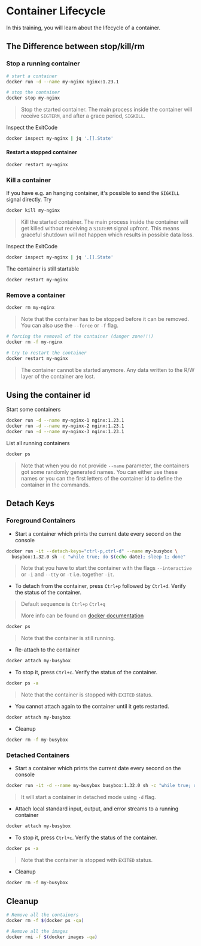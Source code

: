 # Container Lifecycle

In this training, you will learn about the lifecycle of a container.

## The Difference between stop/kill/rm

### Stop a running container

```bash
# start a container
docker run -d --name my-nginx nginx:1.23.1

# stop the container
docker stop my-nginx
```

> Stop the started container. The main process inside the container will receive `SIGTERM`, and after a grace period, `SIGKILL`.

Inspect the ExitCode

```bash
docker inspect my-nginx | jq '.[].State'
```

#### Restart a stopped container

```bash
docker restart my-nginx
```

### Kill a container

If you have e.g. an hanging container, it's possible to send the `SIGKILL` signal directly. Try

```bash
docker kill my-nginx
```

> Kill the started container. The main process inside the container will get killed without receiving a `SIGTERM` signal upfront. This means graceful shutdown will not happen which results in possible data loss.

Inspect the ExitCode

```bash
docker inspect my-nginx | jq '.[].State'
```

The container is still startable

```bash
docker restart my-nginx
```

### Remove a container

```bash
docker rm my-nginx
```

> Note that the container has to be stopped before it can be removed. You can also use the `--force` or `-f` flag.

```bash
# forcing the removal of the container (danger zone!!!)
docker rm -f my-nginx

# try to restart the container
docker restart my-nginx
```

> The container cannot be started anymore. Any data written to the R/W layer of the container are lost.

## Using the container id

Start some containers

```bash
docker run -d --name my-nginx-1 nginx:1.23.1
docker run -d --name my-nginx-2 nginx:1.23.1
docker run -d --name my-nginx-3 nginx:1.23.1
```

List all running containers

```bash
docker ps
```

> Note that when you do not provide `--name` parameter, the containers got some randomly generated names. You can either use these names or you can the first letters of the container id to define the container in the commands.

## Detach Keys

### Foreground Containers

- Start a container which prints the current date every second on the console

```bash
docker run -it --detach-keys="ctrl-p,ctrl-d" --name my-busybox \
  busybox:1.32.0 sh -c "while true; do $(echo date); sleep 1; done"
```

> Note that you have to start the container with the flags `--interactive` or `-i` and `--tty` or `-t` i.e. together `-it`.

- To detach from the container, press `Ctrl+p` followed by `Ctrl+d`. Verify the status of the container.

> Default sequence is `Ctrl+p` `Ctrl+q`
>
> More info can be found on [docker documentation](https://docs.docker.com/reference/cli/docker/container/attach/)

```bash
docker ps
```

> Note that the container is still running.

- Re-attach to the container

```bash
docker attach my-busybox
```

- To stop it, press `Ctrl+c`. Verify the status of the container.

```bash
docker ps -a
```

> Note that the container is stopped with `EXITED` status.

- You cannot attach again to the container until it gets restarted.

```bash
docker attach my-busybox
```

- Cleanup

```bash
docker rm -f my-busybox
```

### Detached Containers

- Start a container which prints the current date every second on the console

```bash
docker run -it -d --name my-busybox busybox:1.32.0 sh -c "while true; do $(echo date); sleep 1; done"
```

> It will start a container in detached mode using `-d` flag.

- Attach local standard input, output, and error streams to a running container

```bash
docker attach my-busybox
```

- To stop it, press `Ctrl+c`. Verify the status of the container.

```bash
docker ps -a
```

> Note that the container is stopped with `EXITED` status.

- Cleanup

```bash
docker rm -f my-busybox
```

## Cleanup

```bash
# Remove all the containers
docker rm -f $(docker ps -qa)

# Remove all the images
docker rmi -f $(docker images -qa)
```
